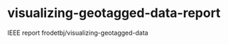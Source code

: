 visualizing-geotagged-data-report
=================================
IEEE report frodetbj/visualizing-geotagged-data
